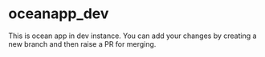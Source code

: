 # oceanapp_dev

This is ocean app in dev instance. You can add your changes by creating a new branch and then raise a PR for merging.
